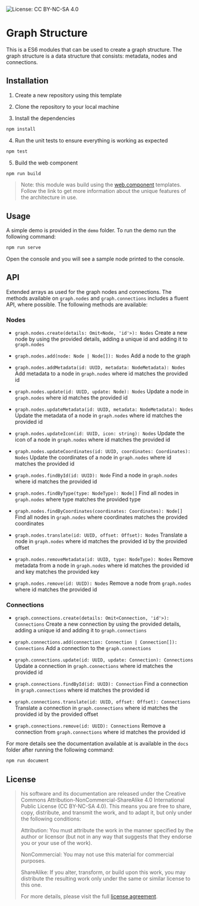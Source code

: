 ![License: CC BY-NC-SA 4.0](https://flat.badgen.net/static/license/CC-BY-NC-SA-4.0/green)

# Graph Structure

This is a ES6 modules that can be used to create a graph structure. The graph structure is a data structure that consists: metadata, nodes and connections.

## Installation

1. Create a new repository using this template

2. Clone the repository to your local machine

3. Install the dependencies

```bash
npm install
```

4. Run the unit tests to ensure everything is working as expected

```bash
npm test
```

5. Build the web component

```bash
npm run build
```

> Note: this module was build using the [web.component](https://github.com/scalable-software/web.component) templates. Follow the link to get more information about the unique features of the architecture in use.

## Usage

A simple demo is provided in the `demo` folder. To run the demo run the following command:

```bash
npm run serve
```

Open the console and you will see a sample node printed to the console.

## API

Extended arrays as used for the graph nodes and connections. The methods available on `graph.nodes` and `graph.connections` includes a fluent API, where possible. The following methods are available:

### Nodes

- `graph.nodes.create(details: Omit<Node, 'id'>): Nodes`
  Create a new node by using the provided details, adding a unique id and adding it to `graph.nodes`

- `graph.nodes.add(node: Node | Node[]): Nodes`
  Add a node to the graph

- `graph.nodes.addMetadata(id: UUID, metadata: NodeMetadata): Nodes`
  Add metadata to a node in `graph.nodes` where id matches the provided id

- `graph.nodes.update(id: UUID, update: Node): Nodes`
  Update a node in `graph.nodes` where id matches the provided id

- `graph.nodes.updateMetadata(id: UUID, metadata: NodeMetadata): Nodes`
  Update the metadata of a node in `graph.nodes` where id matches the provided id

- `graph.nodes.updateIcon(id: UUID, icon: string): Nodes`
  Update the icon of a node in `graph.nodes` where id matches the provided id

- `graph.nodes.updateCoordinates(id: UUID, coordinates: Coordinates): Nodes`
  Update the coordinates of a node in `graph.nodes` where id matches the provided id

- `graph.nodes.findById(id: UUID): Node`
  Find a node in `graph.nodes` where id matches the provided id

- `graph.nodes.findByType(type: NodeType): Node[]`
  Find all nodes in `graph.nodes` where type matches the provided type

- `graph.nodes.findByCoordinates(coordinates: Coordinates): Node[]`
  Find all nodes in `graph.nodes` where coordinates matches the provided coordinates

- `graph.nodes.translate(id: UUID, offset: Offset): Nodes`
  Translate a node in `graph.nodes` where id matches the provided id by the provided offset

- `graph.nodes.removeMetadata(id: UUID, type: NodeType): Nodes`
  Remove metadata from a node in `graph.nodes` where id matches the provided id and key matches the provided key

- `graph.nodes.remove(id: UUID): Nodes`
  Remove a node from `graph.nodes` where id matches the provided id

### Connections

- `graph.connections.create(details: Omit<Connection, 'id'>): Connections`
  Create a new connection by using the provided details, adding a unique id and adding it to `graph.connections`

- `graph.connections.add(connection: Connection | Connection[]): Connections`
  Add a connection to the `graph.connections`

- `graph.connections.update(id: UUID, update: Connection): Connections`
  Update a connection in `graph.connections` where id matches the provided id

- `graph.connections.findById(id: UUID): Connection`
  Find a connection in `graph.connections` where id matches the provided id

- `graph.connections.translate(id: UUID, offset: Offset): Connections`
  Translate a connection in `graph.connections` where id matches the provided id by the provided offset

- `graph.connections.remove(id: UUID): Connections`
  Remove a connection from `graph.connections` where id matches the provided id

For more details see the documentation available at is available in the `docs` folder after running the following command:

```bash
npm run document
```

## License

> his software and its documentation are released under the Creative Commons Attribution-NonCommercial-ShareAlike 4.0 International Public License (CC BY-NC-SA 4.0). This means you are free to share, copy, distribute, and transmit the work, and to adapt it, but only under the following conditions:
>
> Attribution: You must attribute the work in the manner specified by the author or licensor (but not in any way that suggests that they endorse you or your use of the work).
>
> NonCommercial: You may not use this material for commercial purposes.
>
> ShareAlike: If you alter, transform, or build upon this work, you may distribute the resulting work only under the same or similar license to this one.
>
> For more details, please visit the full [license agreement](https://creativecommons.org/licenses/by-nc-sa/4.0/).
